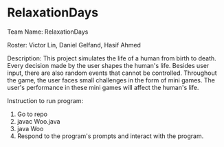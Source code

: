 # RelaxationDays
Team Name: RelaxationDays

Roster: Victor Lin, Daniel Gelfand, Hasif Ahmed

Description:
This project simulates the life of a human from birth to death. Every decision
made by the user shapes the human's life. Besides user input, there are also
random events that cannot be controlled. Throughout the game, the user faces
small challenges in the form of mini games. The user's performance in these
mini games will affect the human's life.

Instruction to run program:

1) Go to repo
2) javac Woo.java
3) java Woo
4) Respond to the program's prompts and interact with the program.
